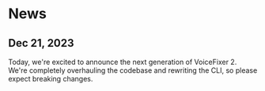 # News

## Dec 21, 2023

Today, we're excited to announce the next generation of VoiceFixer 2. We're completely overhauling the codebase and rewriting the CLI, so please expect breaking changes.